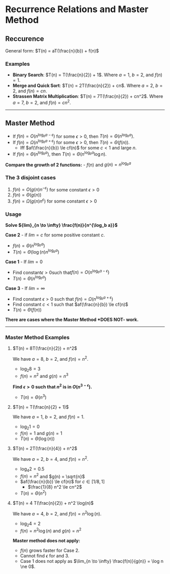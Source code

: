# Recurrence Relations and Master Method

## Reccurence

General form: $T(n) = aT(\frac{n}{b}) + f(n)$

### Examples

- **Binary Search**: $T(n) = T(\frac{n}{2}) + 1$. Where $a = 1$, $b = 2$, and $f(n) = 1$.
- **Merge and Quick Sort**: $T(n) = 2T(\frac{n}{2}) + cn$. Where $a = 2$, $b = 2$, and $f(n) = cn$.
- **Strassen Matrix Multiplication**: $T(n) = 7T(\frac{n}{2}) + cn^2$. Where $a = 7$, $b = 2$, and $f(n) = cn^2$.

---

## Master Method

- If $f(n) = O(n ^{\log _b a -\epsilon})$ for some $\epsilon > 0$, then $T(n) = \Theta(n ^{\log_b a})$.
- If $f(n) = \Omega(n ^{\log _b a + \epsilon})$ for some $\epsilon > 0$, then $T(n) = \Theta(f(n))$.
  - Iff $af(\frac{n}{b}) \le cf(n)$ for some $c < 1$ and large $n$.
- If $f(n) = \Theta(n ^{\log _b a })$, then $T(n) = \Theta(n ^{\log_b a} \log n)$.

**Compare the growth of 2 functions:** - $f(n)$ and $g(n) = n^{\log _b a}$

### The 3 disjoint cases

1. $f(n) = O(g(n) n^{- \epsilon})$ for some constant $\epsilon > 0$
2. $f(n) = \Theta (g(n))$
3. $f(n) = \Omega (g(n) n^{\epsilon})$ for some constant $\epsilon > 0$

### Usage

**Solve ${lim}_{n \to \infty} \frac{f(n)}{n^{\log_b a}}$**

**Case 2** - if ${lim} = c$ for some positive constant $c$.

- $f(n) = \Theta(n^{\log_b a})$
- $T(n) = \Theta ( \log(n) n ^ {\log _b a})$

**Case 1** - If ${lim} = 0$

- Find constant$\epsilon > 0$such that$f(n) = O(n ^{\log _b a -\epsilon})$
- $T(n) = \Theta (n ^ {\log _b a})$

**Case 3** - If ${lim} = \infty$

- Find constant $\epsilon > 0$ such that $f(n) = \Omega(n ^{\log _b a + \epsilon})$
- Find constant $c < 1$ such that $af(\frac{n}{b}) \le cf(n)$
- $T(n) = \Theta (f(n))$

**There are cases where the Master Method \*DOES NOT- work.**

---

### Master Method Examples

1. $T(n) = 8T(\frac{n}{2}) + n^2$

   We have $a=8$, $b=2$, and $f(n) = n^2$.

   - $\log _2 8 = 3$
   - $f(n) = n^2$ and $g(n) = n^3$

   **Find $\epsilon > 0$ such that $n^2$ is in $O(n^{3 - \epsilon})$.**

   - $T(n) = \Theta (n^3)$

2. $T(n) = T(\frac{n}{2} + 1)$

   We have $a=1$, $b=2$, and $f(n) = 1$.

   - $\log _2 1 = 0$
   - $f(n) = 1$ and $g(n) = 1$
   - $T(n) = \Theta (\log(n))$

3. $T(n) = 2T(\frac{n}{4}) + n^2$

   We have $a=2$, $b=4$, and $f(n) = n^2$.

   - $\log _4 2 = 0.5$
   - $f(n) = n^2$ and $g(n) = \sqrt{n}$
   - $af(\frac{n}{b}) \le cf(n)$ for $c \in [1/8, 1]$
     - $\frac{1}{8} n^2 \le cn^2$
   - $T(n) = \Theta (n^2)$

4. $T(n) = 4 T(\frac{n}{2}) + n^2 \log(n)$

   We have $a=4$, $b=2$, and $f(n) = n^2 \log(n)$.

   - $\log _2 4 = 2$
   - $f(n) = n^2 \log(n)$ and $g(n) = n^2$

   **Master method does not apply:**

   - $f(n)$ grows faster for Case 2.
   - Cannot find $\epsilon$ for and 3.
   - Case 1 does not apply as $\lim_{n \to \infty} \frac{f(n)}{g(n)} = \log n \ne 0$.
